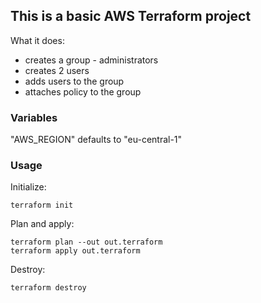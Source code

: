 ## This is a basic AWS Terraform project

What it does:

- creates a group - administrators
- creates 2 users
- adds users to the group
- attaches policy to the group

### Variables

"AWS_REGION" defaults to "eu-central-1"

### Usage

Initialize:

    terraform init

Plan and apply:

    terraform plan --out out.terraform
    terraform apply out.terraform

Destroy:

    terraform destroy